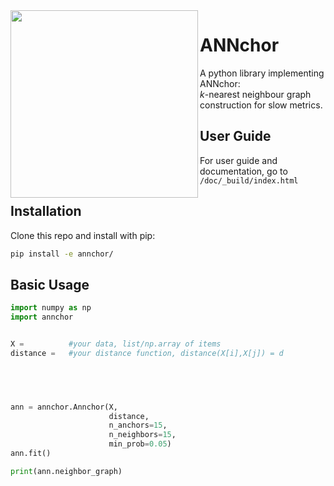 <img align="left" src="https://github.com/gchq/annchor/raw/main/doc/images/logo.svg" width="300">

# ANNchor
A python library implementing ANNchor:<br>
*k*-nearest neighbour graph construction for slow metrics.

## User Guide
For user guide and documentation, go to ```/doc/_build/index.html```

## Installation
Clone this repo and install with pip:
```bash
pip install -e annchor/
```

## Basic Usage

```python
import numpy as np
import annchor


X =          #your data, list/np.array of items
distance =   #your distance function, distance(X[i],X[j]) = d



           

ann = annchor.Annchor(X,
                      distance,
                      n_anchors=15,
                      n_neighbors=15,
                      min_prob=0.05)
ann.fit()

print(ann.neighbor_graph)

```
